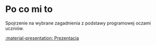 # Po co mi to

Spojrzenie na wybrane zagadnienia z podstawy programowej oczami uczniów.

[:material-presentation: Prezentacja](../assets/Po%20co%20mi%20to.pdf)
